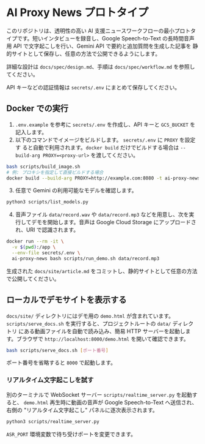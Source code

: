 # AI Proxy News プロトタイプ

このリポジトリは、透明性の高い AI 支援ニュースワークフローの最小プロトタイプです。短いインタビューを録音し、Google Speech-to-Text の長時間音声用 API で文字起こしを行い、Gemini API で要約と追加質問を生成した記事を 静的サイトとして保存し、任意の方法で公開できるようにします。

詳細な設計は `docs/spec/design.md`、手順は `docs/spec/workflow.md` を参照してください。

API キーなどの認証情報は `secrets/.env` にまとめて保存してください。

## Docker での実行

1. `.env.example` を参考に `secrets/.env` を作成し、API キーと `GCS_BUCKET` を記入します。
2. 以下のコマンドでイメージをビルドします。 `secrets/.env` に `PROXY` を設定す
   ると自動で利用されます。`docker build` だけでビルドする場合は
   `--build-arg PROXY=<proxy-url>` を渡してください。

```bash
bash scripts/build_image.sh
# 例: プロキシを指定して直接ビルドする場合
docker build --build-arg PROXY=http://example.com:8080 -t ai-proxy-news .
```
3. 任意で Gemini の利用可能なモデルを確認します。

```bash
python3 scripts/list_models.py
```


4. 音声ファイル `data/record.wav` や `data/record.mp3` などを用意し、次を実行してデモを開始します。音声は Google Cloud Storage にアップロードされ、URI で認識されます。

```bash
docker run --rm -it \
  -v $(pwd):/app \
  --env-file secrets/.env \
  ai-proxy-news bash scripts/run_demo.sh data/record.mp3
```

生成された `docs/site/article.md` をコミットし、静的サイトとして任意の方法で公開してください。

## ローカルでデモサイトを表示する

`docs/site/` ディレクトリにはデモ用の `demo.html` が含まれています。
`scripts/serve_docs.sh` を実行すると、プロジェクトルートの `data/` ディレクトリ
にある動画ファイルを自動で読み込み、簡易 HTTP サーバーを起動します。ブラウザで
`http://localhost:8000/demo.html` を開いて確認できます。

```bash
bash scripts/serve_docs.sh [ポート番号]
```

ポート番号を省略すると `8000` で起動します。

### リアルタイム文字起こしを試す

別のターミナルで WebSocket サーバー `scripts/realtime_server.py` を起動すると、
`demo.html` 再生時に動画の音声が Google Speech-to-Text へ送信され、右側の
"リアルタイム文字起こし" パネルに逐次表示されます。

```bash
python3 scripts/realtime_server.py
```

`ASR_PORT` 環境変数で待ち受けポートを変更できます。
